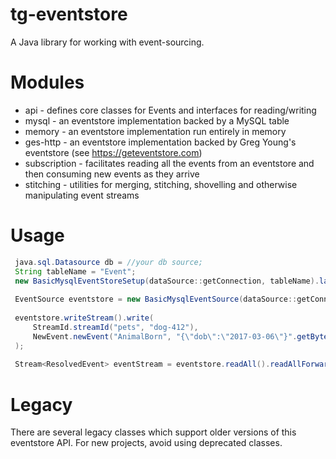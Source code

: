 tg-eventstore
=============

A Java library for working with event-sourcing.


Modules
=======

 - api          - defines core classes for Events and interfaces for reading/writing
 - mysql        - an eventstore implementation backed by a MySQL table
 - memory       - an eventstore implementation run entirely in memory
 - ges-http     - an eventstore implementation backed by Greg Young's eventstore (see https://geteventstore.com)
 - subscription - facilitates reading all the events from an eventstore and then consuming new events as they arrive
 - stitching    - utilities for merging, stitching, shovelling and otherwise manipulating event streams


Usage
=====
```java
 java.sql.Datasource db = //your db source;
 String tableName = "Event";
 new BasicMysqlEventStoreSetup(dataSource::getConnection, tableName).lazyCreate();
 
 EventSource eventstore = new BasicMysqlEventSource(dataSource::getConnection, tableName);
 
 eventstore.writeStream().write(
     StreamId.streamId("pets", "dog-412"),
     NewEvent.newEvent("AnimalBorn", "{\"dob\":\"2017-03-06\"}".getBytes(UTF8), new byte[0])
 );
 
 Stream<ResolvedEvent> eventStream = eventstore.readAll().readAllForwards();
```

Legacy
======

There are several legacy classes which support older versions of this eventstore API. For new projects, avoid
using deprecated classes.
